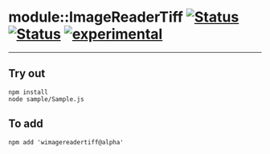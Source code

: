 
# module::ImageReaderTiff [![Status](https://circleci.com/gh/Wandalen/wImageReaderTiff.svg?style=shield)](https://img.shields.io/circleci/build/github/Wandalen/wImageReaderTiff?label=Test&logo=Test) [![Status](https://github.com/Wandalen/wImageReaderTiff/workflows/Test/badge.svg)](https://github.com/Wandalen/wImageReaderTiff/actions?query=workflow%3ATest) [![experimental](https://img.shields.io/badge/stability-experimental-orange.svg)](https://github.com/emersion/stability-badges#experimental)

___

## Try out
```
npm install
node sample/Sample.js
```

## To add
```
npm add 'wimagereadertiff@alpha'
```
